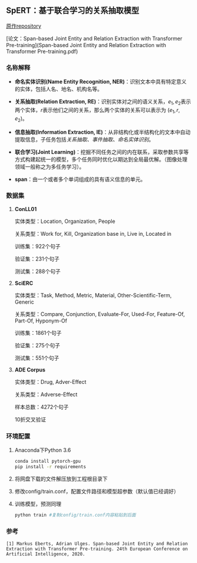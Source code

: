 ## SpERT：基于联合学习的关系抽取模型

[原作repository](https://github.com/markus-eberts/spert)

[论文：Span-based Joint Entity and Relation Extraction with Transformer Pre-training](Span-based Joint Entity and Relation Extraction with Transformer Pre-training.pdf)

### 名称解释

- **命名实体识别(Name Entity Recognition, NER)**：识别文本中具有特定意义的实体，包括人名、地名、机构名等。

- **关系抽取(Relation Extraction, RE)**：识别实体对之间的语义关系，$e_1, e_2$表示两个实体，$r$表示他们之间的关系，那么两个实体的关系可以表示为 $(e_1,r,e_2)$。
- **信息抽取(Information Extraction, IE)**：从非结构化或半结构化的文本中自动提取信息，子任务包括*关系抽取、事件抽取、命名实体识别*。
- **联合学习(Joint Learning)**：挖掘不同任务之间的内在联系，采取参数共享等方式构建起统一的模型，多个任务同时优化以期达到全局最优解。（图像处理领域一般称之为多任务学习）。
- **span**：由一个或者多个单词组成的具有语义信息的单元。



### 数据集

1. **ConLL01**

   实体类型：Location, Organization, People

   关系类型：Work for, Kill, Organization base in, Live in, Located in

   训练集：922个句子

   验证集：231个句子

   测试集：288个句子

2. **SciERC**

   实体类型：Task, Method, Metric, Material, Other-Scientific-Term, Generic

   关系类型：Compare, Conjunction, Evaluate-For, Used-For, Feature-Of, Part-Of, Hyponym-Of

   训练集：1861个句子

   验证集：275个句子

   测试集：551个句子

3. **ADE Corpus**

   实体类型：Drug, Adver-Effect

   关系类型：Adverse-Effect

   样本总数：4272个句子

   10折交叉验证



### 环境配置

1. Anaconda下Python 3.6

   ``` bash
   conda install pytorch-gpu
   pip install -r requirements
   ```

2. 将网盘下载的文件解压放到工程根目录下

3. 修改config/train.conf，配置文件路径和模型超参数（默认值已经调好）

4. 训练模型，预测同理

   ``` bash
   python train #复制config/train.conf内容粘贴到后面
   ```

### 参考

``` 
[1] Markus Eberts, Adrian Ulges. Span-based Joint Entity and Relation Extraction with Transformer Pre-training. 24th European Conference on Artificial Intelligence, 2020.
```





